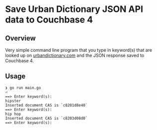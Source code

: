 # Save Urban Dictionary JSON API data to Couchbase 4

## Overview

Very simple command line program that you type in keyword(s) that are looked up on [urbandictionary.com](http://urbandictionary.com) and the JSON response saved to Couchbase 4.

## Usage

```
❯ go run main.go                                                                                                      ⏎
==> Enter keyword(s):
hipster
Inserted document CAS is `c8201d8e40`
==> Enter keyword(s):
hip hop
Inserted document CAS is `c8203d08d0`
==> Enter keyword(s):
```
